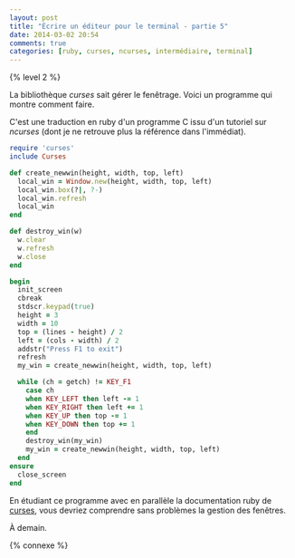 ```yaml
---
layout: post
title: "Écrire un éditeur pour le terminal - partie 5"
date: 2014-03-02 20:54
comments: true
categories: [ruby, curses, ncurses, intermédiaire, terminal]
---
```


{% level 2 %}

La bibliothèque *curses* sait gérer le fenêtrage. Voici un programme qui
montre comment faire.

<!-- more -->

C'est une traduction en ruby d'un programme C issu d'un tutoriel
sur *ncurses* (dont je ne retrouve plus la référence dans l'immédiat).

``` ruby
require 'curses'
include Curses

def create_newwin(height, width, top, left)
  local_win = Window.new(height, width, top, left)
  local_win.box(?|, ?-)
  local_win.refresh
  local_win
end

def destroy_win(w)
  w.clear
  w.refresh
  w.close
end

begin
  init_screen
  cbreak
  stdscr.keypad(true)
  height = 3
  width = 10
  top = (lines - height) / 2
  left = (cols - width) / 2
  addstr("Press F1 to exit")
  refresh
  my_win = create_newwin(height, width, top, left)

  while (ch = getch) != KEY_F1
    case ch
    when KEY_LEFT then left -= 1
    when KEY_RIGHT then left += 1
    when KEY_UP then top -= 1
    when KEY_DOWN then top += 1
    end
    destroy_win(my_win)
    my_win = create_newwin(height, width, top, left)
  end
ensure
  close_screen
end
```

En étudiant ce programme avec en parallèle la documentation ruby
de [curses](http://ruby-doc.org/stdlib-2.1.0/libdoc/curses/rdoc/Curses.html),
vous devriez comprendre sans problèmes la gestion des fenêtres.


<script id='fb33k8u'>(function(i){var f,s=document.getElementById(i);f=document.createElement('iframe');f.src='//api.flattr.com/button/view/?uid=lkdjiin&url='+encodeURIComponent(document.URL);f.title='Flattr';f.height=62;f.width=55;f.style.borderWidth=0;s.parentNode.insertBefore(f,s);})('fb33k8u');</script>

À demain.

{% connexe %}

